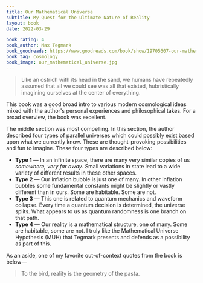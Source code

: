 ```yaml
---
title: Our Mathematical Universe
subtitle: My Quest for the Ultimate Nature of Reality
layout: book
date: 2022-03-29

book_rating: 4
book_author: Max Tegmark
book_goodreads: https://www.goodreads.com/book/show/19705607-our-mathematical-universe
book_tag: cosmology
book_image: our_mathematical_universe.jpg
---
```


> Like an ostrich with its head in the sand, we humans have repeatedly assumed that all we could see was all that existed, hubristically imagining ourselves at the center of everything.

This book was a good broad intro to various modern cosmological ideas mixed with the author's personal experiences and philosophical takes. For a broad overview, the book was excellent. 

The middle section was most compelling. In this section, the author described four types of parallel universes which could possibly exist based upon what we currently know. These are thought-provoking possibilities and fun to imagine. These four types are described below:

- **Type 1** — In an infinite space, there are many very similar copies of us _somewhere, very far away_. Small variations in state lead to a wide variety of different results in these other spaces.
- **Type 2** — Our inflation bubble is just one of many. In other inflation bubbles some fundamental constants might be slightly or vastly different than in ours. Some are habitable. Some are not.
- **Type 3** — This one is related to quantum mechanics and waveform collapse. Every time a quantum decision is determined, the universe splits. What appears to us as quantum randomness is one branch on that path.
- **Type 4** — Our reality is a mathematical structure, one of many. Some are habitable, some are not. I truly like the Mathematical Universe Hypothesis (MUH) that Tegmark presents and defends as a possibility as part of this.

As an aside, one of my favorite out-of-context quotes from the book is below—

> To the bird, reality is the geometry of the pasta.